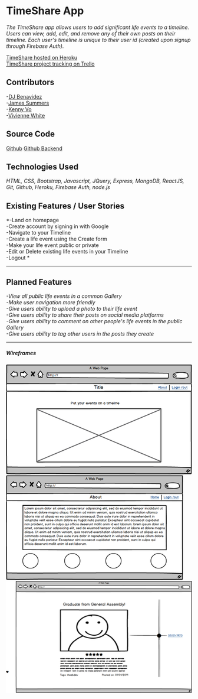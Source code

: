 # TimeShare App

*The TimeShare app allows users to add significant life events to a timeline. Users can view, add, edit, and remove any of their own posts on their timeline. Each user's timeline is unique to their user id (created upon signup through Firebase Auth).*

[TimeShare hosted on Heroku](https://timeshare-atx.herokuapp.com/)
<br> [TimeShare project tracking on Trello](https://trello.com/b/o0HDW2hs/project-02-timeshare)

## Contributors
-[DJ Benavidez](https://github.com/DBenav27)
<br>
-[James Summers](https://github.com/jamesnsummers)
<br>
-[Kenny Vo](https://github.com/kenny-vo)
<br>
-[Vivienne White](https://github.com/Vivwhite)
<br>

## Source Code
[Github](https://github.com/wdi-atx-11/project-02)
[Github Backend](https://github.com/kenny-vo/project-02-backend)

## Technologies Used

*HTML, CSS, Bootstrap, Javascript, JQuery, Express, MongoDB, ReactJS, Git, Github, Heroku, Firebase Auth, node.js*


## Existing Features / User Stories

*-Land on homepage<br>
-Create account by signing in with Google<br>
-Navigate to your Timeline<br>
-Create a life event using the Create form<br>
-Make your life event public or private<br>
-Edit or Delete existing life events in your Timeline<br>
-Logout *

---


## Planned Features
*-View all public life events in a common Gallery<br>
-Make user navigation more friendly<br>
-Give users ability to upload a photo to their life event<br>
-Give users ability to share their posts on social media platforms<br>
-Give users ability to comment on other people's life events in the public Gallery <br>
-Give users ability to tag other users in the posts they create*

---


##### Wireframes
![landing page](/public/images/LandingPageWireframe.png)
![About Page](/public/images/AboutPageWireframe.png)
![Timeline Page](/public/images/TimelineWireframe.png)
